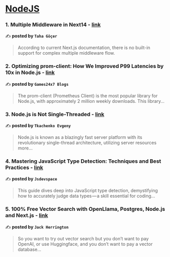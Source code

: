 
<h1><a href=https://medium.com/tag/nodejs/recommended target="_blank" rel="noopener noreferrer">NodeJS</a></h1>
<h3>1. Multiple Middleware in Next14 - <a href="https://medium.com/@gocermtg/multiple-middleware-in-next14-d4f802428da1" target="_blank" rel="noopener noreferrer">link</a></h3>

✍️ **posted by `Taha Göçer`**

<blockquote>According to current Next.js documentation, there is no built-in support for complex multiple middleware flow.</blockquote>

<h3>2. Optimizing prom-client: How We Improved P99 Latencies by 10x in Node.js - <a href="https://medium.com/@Games24x7Tech/optimizing-prom-client-how-we-improved-p99-latencies-by-10x-in-node-js-c3c2f6c68297" target="_blank" rel="noopener noreferrer">link</a></h3>

✍️ **posted by `Games24x7 Blogs`**

<blockquote>The prom-client (Prometheus Client) is the most popular library for Node.js, with approximately 2 million weekly downloads. This library…</blockquote>

<h3>3. Node.js is Not Single-Threaded - <a href="https://medium.com/@tkachenko.hello/node-js-is-not-single-threaded-1383594dbd17" target="_blank" rel="noopener noreferrer">link</a></h3>

✍️ **posted by `Tkachenko Evgeny`**

<blockquote>Node.js is known as a blazingly fast server platform with its revolutionary single-thread architecture, utilizing server resources more…</blockquote>

<h3>4. Mastering JavaScript Type Detection: Techniques and Best Practices - <a href="https://medium.com/@jsdevspace/mastering-javascript-type-detection-techniques-and-best-practices-08f1218385e4" target="_blank" rel="noopener noreferrer">link</a></h3>

✍️ **posted by `Jsdevspace`**

<blockquote>This guide dives deep into JavaScript type detection, demystifying how to accurately judge data types — a skill essential for coding…</blockquote>

<h3>5. 100% Free Vector Search with OpenLlama, Postgres, Node.js and Next.js - <a href="https://medium.com/javascript-in-plain-english/100-free-vector-search-with-openllama-postgres-nodejs-and-nextjs-e496856766f7" target="_blank" rel="noopener noreferrer">link</a></h3>

✍️ **posted by `Jack Herrington`**

<blockquote>So you want to try out vector search but you don’t want to pay OpenAI, or use Huggingface, and you don’t want to pay a vector database…</blockquote>

